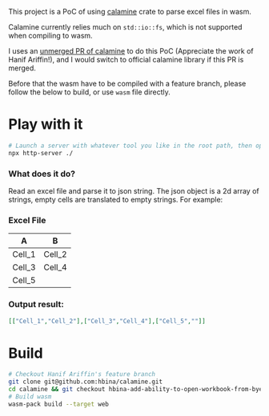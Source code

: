 This project is a PoC of using [calamine](https://docs.rs/calamine/latest/calamine/) crate to parse excel files in wasm.

Calamine currently relies much on `std::io::fs`, which is not supported when compiling to wasm.

I uses an [unmerged PR of calamine](https://github.com/tafia/calamine/pull/256) to do this PoC (Appreciate the work of Hanif Ariffin!), and I would switch to official calamine library if this PR is merged.

Before that the wasm have to be compiled with a feature branch, please follow the below to build, or use `wasm` file directly.

# Play with it
```bash
# Launch a server with whatever tool you like in the root path, then open index.html in your browser
npx http-server ./
```
### What does it do?
Read an excel file and parse it to json string. The json object is a 2d array of strings, empty cells are translated to empty strings.
For example:
### Excel File
|   A    |   B    |
|  ----  |  ----  |
| Cell_1 | Cell_2 |
| Cell_3 | Cell_4 |
| Cell_5 |        |

### Output result:
```json
[["Cell_1","Cell_2"],["Cell_3","Cell_4"],["Cell_5",""]]
```

# Build
```bash
# Checkout Hanif Ariffin's feature branch
git clone git@github.com:hbina/calamine.git
cd calamine && git checkout hbina-add-ability-to-open-workbook-from-byes && cd ..
# Build wasm
wasm-pack build --target web
```
